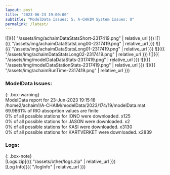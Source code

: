 ```yaml
---
layout: post
title: "2023-06-23 19:00:00"
subtitle: "ModelData Issues: 5; A-CHAIM System Issues: 0"
permalink: /latest/
---
```


![]({{ "/assets/img/achaimDataStatsShort-2317419.png" | relative_url }})
![]({{ "/assets/img/achaimDataStatsLong00-2317419.png" | relative_url }})
![]({{ "/assets/img/achaimDataStatsLong01-2317419.png" | relative_url }})
![]({{ "/assets/img/achaimDataStatsLong02-2317419.png" | relative_url }})
![]({{ "/assets/img/modelDataDataStats-2317419.png" | relative_url }})
![]({{ "/assets/img/modelDataStationStats-2317419.png" | relative_url }})
![]({{ "/assets/img/achaimRunTime-2317419.png" | relative_url }})


### ModelData Issues:  
  
{: .box-warning}  
 ModelData report for 23-Jun-2023 19:15:18   
 /home2/achaim1/A-CHAIM/modelData/2023/174/19/modelData.mat   
 69.9861% of RIO absoprtion values are finite   
 0% of all possible stations for IONO were downloaded. x125   
 0% of all possible stations for JASON were downloaded. x2   
 0% of all possible stations for KASI were downloaded. x3130   
 0% of all possible stations for KARTVERKET were downloaded. x2839   
  


### Logs:  
  
{: .box-note}  
[Logs.zip]({{ "/assets/other/logs.zip" | relative_url }})  
[Log Info]({{ "/logInfo" | relative_url }})  
